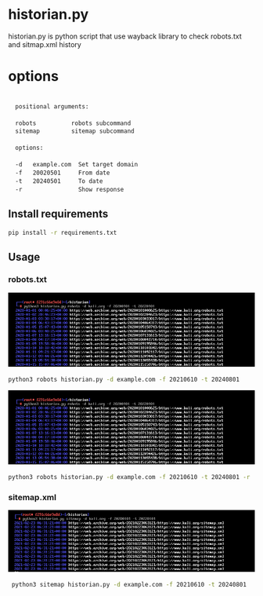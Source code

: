 # historian.py
historian.py is python script that use wayback library to check robots.txt and sitmap.xml history

# options
```bash

  positional arguments:

  robots          robots subcommand
  sitemap         sitemap subcommand
  
  options:
  
  -d   example.com  Set target domain
  -f   20020501     From date
  -t   20240501     To date
  -r                Show response
```
## Install requirements 
 ```bash
 pip install -r requirements.txt
 ```
## Usage
### robots.txt
![Drag Racing](output/output1.png)

 ```bash
 python3 robots historian.py -d example.com -f 20210610 -t 20240801
 ```
![Drag Racing](output/output1.png)
 ```bash
 python3 robots historian.py -d example.com -f 20210610 -t 20240801 -r
 ```


### sitemap.xml
![Drag Racing](output/output3.png)
```bash
 python3 sitemap historian.py -d example.com -f 20210610 -t 20240801
```
